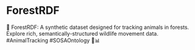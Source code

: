 # ForestRDF
🌲 ForestRDF: A synthetic dataset designed for tracking animals in forests. Explore rich, semantically-structured wildlife movement data. #AnimalTracking #SOSAOntology 🌳📊
